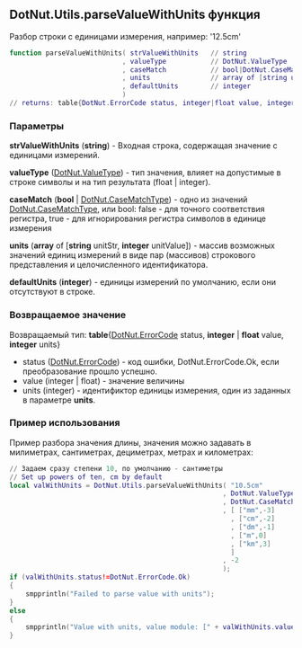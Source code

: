 ## DotNut.Utils.parseValueWithUnits функция

Разбор строки с единицами измерения, например: '12.5cm'


```lua
function parseValueWithUnits( strValueWithUnits   // string
                            , valueType           // DotNut.ValueType
                            , caseMatch           // bool|DotNut.CaseMatchType
                            , units               // array of [string unitStr, integer unitValue]
                            , defaultUnits        // integer
                            )
// returns: table{DotNut.ErrorCode status, integer|float value, integer units}
```


### Параметры

**strValueWithUnits** (**string**) - Входная строка, содержащая значение с единицами измерений.

**valueType** ([DotNut.ValueType](../../DotNut/ValueType.md)) - тип значения, влияет на допустимые в строке символы и на тип результата (float | integer).

**caseMatch** (**bool** | [DotNut.CaseMatchType](../../DotNut/CaseMatchType.md)) - одно из значений [DotNut.CaseMatchType](../../DotNut/CaseMatchType.md), или bool: false - для точного соответствия регистра, true - для игнорирования регистра символов в единице измерения

**units** (**array** of [**string** unitStr, **integer** unitValue]) - массив возможных значений единиц измерений в виде пар (массивов) строкового представления и целочисленного идентификатора.

**defaultUnits** (**integer**) - единицы измерений по умолчанию, если они отсутствуют в строке.

### Возвращаемое значение

Возвращаемый тип: **table**{[DotNut.ErrorCode](../../DotNut/ErrorCode.md) status, **integer** | **float** value, **integer** units}

- status ([DotNut.ErrorCode](../../DotNut/ErrorCode.md)) - код ошибки, DotNut.ErrorCode.Ok, если преобразование прошло успешно.
- value (integer | float) - значение величины
- units (integer) - идентификтор единицы измерения, один из заданных в параметре **units**.



### Пример использования

Пример разбора значения длины, значения можно задавать в милиметрах, сантиметрах, дециметрах, метрах и километрах:
```lua
// Задаем сразу степени 10, по умолчанию - сантиметры
// Set up powers of ten, cm by default
local valWithUnits = DotNut.Utils.parseValueWithUnits( "10.5cm"
                                                     , DotNut.ValueType.ValueFloat
                                                     , DotNut.CaseMatchType.CaseIgnore
                                                     , [ ["mm",-3]
                                                       , ["cm",-2]
                                                       , ["dm",-1]
                                                       , ["m",0]
                                                       , ["km",3]
                                                       ]
                                                     , -2
                                                     );
if (valWithUnits.status!=DotNut.ErrorCode.Ok)
{
    smpprintln("Failed to parse value with units");
}
else
{
    smpprintln("Value with units, value module: [" + valWithUnits.value.tostring() + "], value units: [" + valWithUnits.units.tostring() + "]");
}
```

